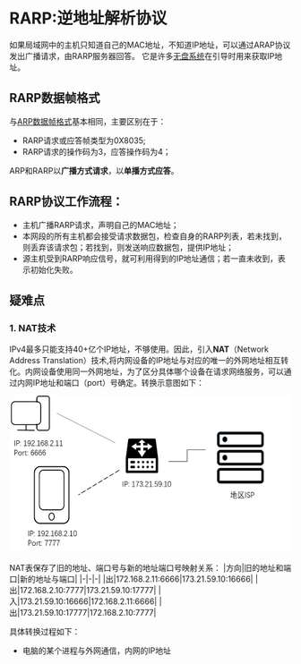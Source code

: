 # RARP:逆地址解析协议
如果局域网中的主机只知道自己的MAC地址，不知道IP地址，可以通过ARAP协议发出广播请求，由RARP服务器回答。
它是许多[无盘系统](https://baike.baidu.com/item/%E6%97%A0%E7%9B%98%E7%B3%BB%E7%BB%9F/10644051?fr=aladdin)在引导时用来获取IP地址。
## RARP数据帧格式
与[ARP数据帧格式](chap4_ARP-protocol.md/#ARP数据帧格式)基本相同，主要区别在于：
- RARP请求或应答帧类型为0X8035;
- RARP请求的操作码为3，应答操作码为4；

ARP和RARP以**广播方式请求**，以**单播方式应答**。

## RARP协议工作流程：
- 主机广播RARP请求，声明自己的MAC地址；
- 本网段的所有主机都会接受请求数据包，检查自身的RARP列表，若未找到，则丢弃该请求包；若找到，则发送响应数据包，提供IP地址；
- 源主机受到RARP响应信号，就可利用得到的IP地址通信；若一直未收到，表示初始化失败。

## 疑难点
### 1. NAT技术
IPv4最多只能支持40+亿个IP地址，不够使用。因此，引入**NAT**（Network Address Translation）技术,将内网设备的IP地址与对应的唯一的外网地址相互转化。内网设备使用同一外网地址，为了区分具体哪个设备在请求网络服务，可以通过内网IP地址和端口（port）号确定。转换示意图如下：  
<div align=left><img width="550" height="280" src="./images/NAT.png"/></div>  
 
NAT表保存了旧的地址、端口号与新的地址端口号映射关系：
|方向|旧的地址和端口|新的地址与端口|
|-|-|-|
|出|172.168.2.11:6666|173.21.59.10:16666|
|出|172.168.2.10:7777|173.21.59.10:17777|
|入|173.21.59.10:16666|172.168.2.11:6666|
|出|173.21.59.10:17777|172.168.2.10:7777|  


具体转换过程如下：
- 电脑的某个进程与外网通信，内网的IP地址  



